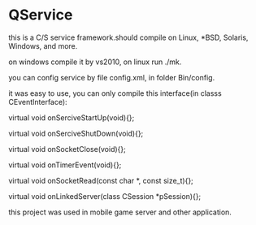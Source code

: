 QService
========

this is a C/S service framework.should compile on Linux, *BSD, Solaris, Windows, and more. 

on windows compile it by vs2010, on linux run ./mk.

you can config service by file config.xml, in folder Bin/config.

it was easy to use, you can only compile this interface(in classs CEventInterface):

virtual void onSerciveStartUp(void){};

virtual void onSerciveShutDown(void){};

virtual void onSocketClose(void){};

virtual void onTimerEvent(void){};

virtual void onSocketRead(const char *, const size_t){};

virtual void onLinkedServer(class CSession *pSession){};

this project was used in mobile game server and other application.
